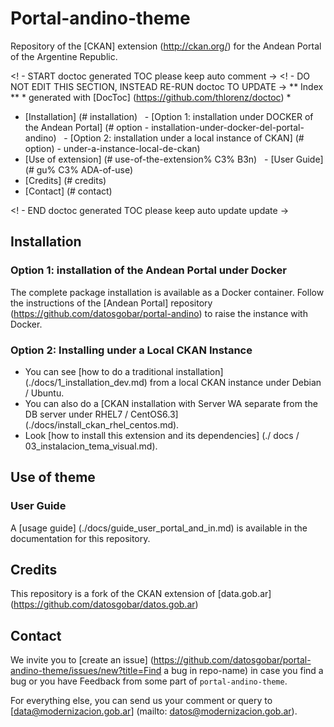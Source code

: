 # Portal-andino-theme

Repository of the [CKAN] extension (http://ckan.org/) for the Andean Portal of the Argentine Republic.


<! - START doctoc generated TOC please keep auto comment ->
<! - DO NOT EDIT THIS SECTION, INSTEAD RE-RUN doctoc TO UPDATE ->
** Index ** * generated with [DocToc] (https://github.com/thlorenz/doctoc) *

- [Installation] (# installation)
  - [Option 1: installation under DOCKER of the Andean Portal] (# option - installation-under-docker-del-portal-andino)
  - [Option 2: installation under a local instance of CKAN] (# option) - under-a-instance-local-de-ckan)
- [Use of extension] (# use-of-the-extension% C3% B3n)
  - [User Guide] (# gu% C3% ADA-of-use)
- [Credits] (# credits)
- [Contact] (# contact)

<! - END doctoc generated TOC please keep auto update update ->

## Installation

### Option 1: installation of the Andean Portal under Docker

The complete package installation is available as a Docker container. Follow the instructions of the [Andean Portal] repository (https://github.com/datosgobar/portal-andino) to raise the instance with Docker.

### Option 2: Installing under a Local CKAN Instance

* You can see [how to do a traditional installation] (./docs/1_installation_dev.md) from a local CKAN instance under Debian / Ubuntu.
* You can also do a [CKAN installation with Server WA separate from the DB server under RHEL7 / CentOS6.3] (./docs/install_ckan_rhel_centos.md).
* Look [how to install this extension and its dependencies] (./ docs / 03_instalacion_tema_visual.md).

## Use of theme

### User Guide

A [usage guide] (./docs/guide_user_portal_and_in.md) is available in the documentation for this repository.

## Credits

This repository is a fork of the CKAN extension of [data.gob.ar] (https://github.com/datosgobar/datos.gob.ar)

## Contact

We invite you to [create an issue] (https://github.com/datosgobar/portal-andino-theme/issues/new?title=Find a bug in repo-name) in case you find a bug or you have Feedback from some part of `portal-andino-theme`.

For everything else, you can send us your comment or query to [data@modernizacion.gob.ar] (mailto: datos@modernizacion.gob.ar).